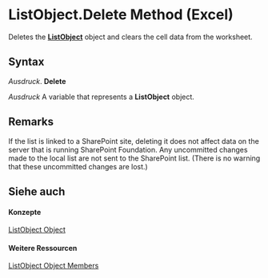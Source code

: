
# ListObject.Delete Method (Excel)

Deletes the  **[ListObject](46de6c4f-8ce0-0c7d-da59-6e52f5eab612.md)** object and clears the cell data from the worksheet.


## Syntax

 _Ausdruck_. **Delete**

 _Ausdruck_ A variable that represents a **ListObject** object.


## Remarks

If the list is linked to a SharePoint site, deleting it does not affect data on the server that is running SharePoint Foundation. Any uncommitted changes made to the local list are not sent to the SharePoint list. (There is no warning that these uncommitted changes are lost.)


## Siehe auch


#### Konzepte


[ListObject Object](46de6c4f-8ce0-0c7d-da59-6e52f5eab612.md)
#### Weitere Ressourcen


[ListObject Object Members](http://msdn.microsoft.com/library/d34f895c-cf60-f644-866b-7b757716e7a6%28Office.15%29.aspx)